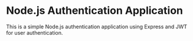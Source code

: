 # Node.js Authentication Application

This is a simple Node.js authentication application using Express and JWT for user authentication.
